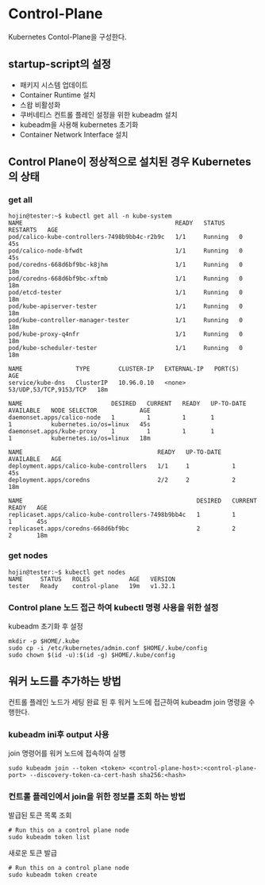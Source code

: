 # Control-Plane
Kubernetes Contol-Plane을 구성한다.

## startup-script의 설정
- 패키지 시스템 업데이트
- Container Runtime 설치
- 스왑 비활성화
- 쿠버네티스 컨트롤 플레인 설정을 위한 kubeadm 설치
- kubeadm을 사용해 kubernetes 초기화
- Container Network Interface 설치


## Control Plane이 정상적으로 설치된 경우 Kubernetes의 상태 
### get all
```
hojin@tester:~$ kubectl get all -n kube-system
NAME                                           READY   STATUS    RESTARTS   AGE
pod/calico-kube-controllers-7498b9bb4c-r2b9c   1/1     Running   0          45s
pod/calico-node-bfwdt                          1/1     Running   0          45s
pod/coredns-668d6bf9bc-k8jhm                   1/1     Running   0          18m
pod/coredns-668d6bf9bc-xftmb                   1/1     Running   0          18m
pod/etcd-tester                                1/1     Running   0          18m
pod/kube-apiserver-tester                      1/1     Running   0          18m
pod/kube-controller-manager-tester             1/1     Running   0          18m
pod/kube-proxy-q4nfr                           1/1     Running   0          18m
pod/kube-scheduler-tester                      1/1     Running   0          18m

NAME               TYPE        CLUSTER-IP   EXTERNAL-IP   PORT(S)                  AGE
service/kube-dns   ClusterIP   10.96.0.10   <none>        53/UDP,53/TCP,9153/TCP   18m

NAME                         DESIRED   CURRENT   READY   UP-TO-DATE   AVAILABLE   NODE SELECTOR            AGE
daemonset.apps/calico-node   1         1         1       1            1           kubernetes.io/os=linux   45s
daemonset.apps/kube-proxy    1         1         1       1            1           kubernetes.io/os=linux   18m

NAME                                      READY   UP-TO-DATE   AVAILABLE   AGE
deployment.apps/calico-kube-controllers   1/1     1            1           45s
deployment.apps/coredns                   2/2     2            2           18m

NAME                                                 DESIRED   CURRENT   READY   AGE
replicaset.apps/calico-kube-controllers-7498b9bb4c   1         1         1       45s
replicaset.apps/coredns-668d6bf9bc                   2         2         2       18m
```

### get nodes
```
hojin@tester:~$ kubectl get nodes
NAME     STATUS   ROLES           AGE   VERSION
tester   Ready    control-plane   19m   v1.32.1
```

### Control plane 노드 접근 하여 kubectl 명령 사용을 위한 설정
kubeadm 초기화 후 설정
```
mkdir -p $HOME/.kube
sudo cp -i /etc/kubernetes/admin.conf $HOME/.kube/config
sudo chown $(id -u):$(id -g) $HOME/.kube/config
```

## 워커 노드를 추가하는 방법
컨트롤 플레인 노드가 세팅 완료 된 후 워커 노드에 접근하여 kubeadm join 명령을 수행한다. 
### kubeadm ini후 output 사용 
join 명령어를 워커 노드에 접속하여 실행
```
sudo kubeadm join --token <token> <control-plane-host>:<control-plane-port> --discovery-token-ca-cert-hash sha256:<hash>

```
### 컨트롤 플레인에서 join을 위한 정보를 조회 하는 방법
발급된 토큰 목록 조회
```
# Run this on a control plane node
sudo kubeadm token list
```

새로운 토큰 발급
```
# Run this on a control plane node
sudo kubeadm token create
```


